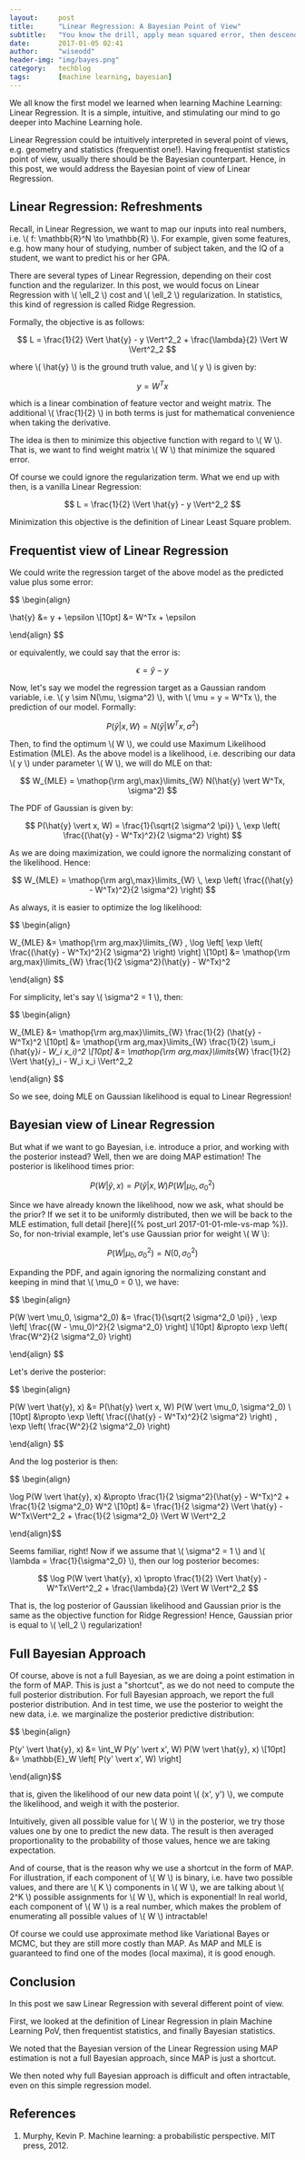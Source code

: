 ```yaml
---
layout:     post
title:      "Linear Regression: A Bayesian Point of View"
subtitle:   "You know the drill, apply mean squared error, then descend those gradients. But, what is the intuition of that process in Bayesian PoV?"
date:       2017-01-05 02:41
author:     "wiseodd"
header-img: "img/bayes.png"
category:   techblog
tags:       [machine learning, bayesian]
---
```


We all know the first model we learned when learning Machine Learning: Linear Regression. It is a simple, intuitive, and stimulating our mind to go deeper into Machine Learning hole.

Linear Regression could be intuitively interpreted in several point of views, e.g. geometry and statistics (frequentist one!). Having frequentist statistics point of view, usually there should be the Bayesian counterpart. Hence, in this post, we would address the Bayesian point of view of Linear Regression.


<h2 class="section-header">Linear Regression: Refreshments</h2>

Recall, in Linear Regression, we want to map our inputs into real numbers, i.e. \\( f: \mathbb{R}^N \to \mathbb{R} \\). For example, given some features, e.g. how many hour of studying, number of subject taken, and the IQ of a student, we want to predict his or her GPA.

There are several types of Linear Regression, depending on their cost function and the regularizer. In this post, we would focus on Linear Regression with \\( \ell_2 \\) cost and \\( \ell_2 \\) regularization. In statistics, this kind of regression is called Ridge Regression.

Formally, the objective is as follows:

$$ L = \frac{1}{2} \Vert \hat{y} - y \Vert^2_2 + \frac{\lambda}{2} \Vert W \Vert^2_2 $$

where \\( \hat{y} \\) is the ground truth value, and \\( y \\) is given by:

$$ y = W^Tx $$

which is a linear combination of feature vector and weight matrix. The additional \\( \frac{1}{2} \\) in both terms is just for mathematical convenience when taking the derivative.

The idea is then to minimize this objective function with regard to \\( W \\). That is, we want to find weight matrix \\( W \\) that minimize the squared error.

Of course we could ignore the regularization term. What we end up with then, is a vanilla Linear Regression:

$$ L = \frac{1}{2} \Vert \hat{y} - y \Vert^2_2 $$

Minimization this objective is the definition of Linear Least Square problem.


<h2 class="section-header">Frequentist view of Linear Regression</h2>

We could write the regression target of the above model as the predicted value plus some error:

$$ \begin{align}

\hat{y} &= y + \epsilon \\[10pt]
        &= W^Tx + \epsilon

\end{align} $$

or equivalently, we could say that the error is:

$$ \epsilon = \hat{y} - y $$

Now, let's say we model the regression target as a Gaussian random variable, i.e. \\( y \sim N(\mu, \sigma^2) \\), with \\( \mu = y = W^Tx \\), the prediction of our model. Formally:

$$ P(\hat{y} \vert x, W) = N(\hat{y} \vert W^Tx, \sigma^2) $$

Then, to find the optimum \\( W \\), we could use Maximum Likelihood Estimation (MLE). As the above model is a likelihood, i.e. describing our data \\( y \\) under parameter \\( W \\), we will do MLE on that:

$$ W_{MLE} = \mathop{\rm arg\,max}\limits_{W} N(\hat{y} \vert W^Tx, \sigma^2) $$

The PDF of Gaussian is given by:

$$ P(\hat{y} \vert x, W) = \frac{1}{\sqrt{2 \sigma^2 \pi}} \, \exp \left( \frac{(\hat{y} - W^Tx)^2}{2 \sigma^2} \right) $$

As we are doing maximization, we could ignore the normalizing constant of the likelihood. Hence:

$$ W_{MLE} = \mathop{\rm arg\,max}\limits_{W} \, \exp \left( \frac{(\hat{y} - W^Tx)^2}{2 \sigma^2} \right) $$

As always, it is easier to optimize the log likelihood:

$$ \begin{align}

W_{MLE} &= \mathop{\rm arg\,max}\limits_{W} \, \log \left[ \exp \left( \frac{(\hat{y} - W^Tx)^2}{2 \sigma^2} \right) \right] \\[10pt]
        &= \mathop{\rm arg\,max}\limits_{W} \frac{1}{2 \sigma^2}(\hat{y} - W^Tx)^2

\end{align} $$

For simplicity, let's say \\( \sigma^2 = 1 \\), then:

$$ \begin{align}

W_{MLE} &= \mathop{\rm arg\,max}\limits_{W} \frac{1}{2} (\hat{y} - W^Tx)^2 \\[10pt]
        &= \mathop{\rm arg\,max}\limits_{W} \frac{1}{2} \sum_i (\hat{y}_i - W_i x_i)^2 \\[10pt]
        &= \mathop{\rm arg\,max}\limits_{W} \frac{1}{2} \Vert \hat{y}_i - W_i x_i \Vert^2_2

\end{align} $$

So we see, doing MLE on Gaussian likelihood is equal to Linear Regression!


<h2 class="section-header">Bayesian view of Linear Regression</h2>

But what if we want to go Bayesian, i.e. introduce a prior, and working with the posterior instead? Well, then we are doing MAP estimation! The posterior is likelihood times prior:

$$ P(W \vert \hat{y}, x) = P(\hat{y} \vert x, W) P(W \vert \mu_0, \sigma^2_0) $$

Since we have already known the likelihood, now we ask, what should be the prior? If we set it to be uniformly distributed, then we will be back to the MLE estimation, full detail [here]({% post_url 2017-01-01-mle-vs-map %}). So, for non-trivial example, let's use Gaussian prior for weight \\( W \\):

$$ P(W \vert \mu_0, \sigma^2_0) = N(0, \sigma^2_0) $$

Expanding the PDF, and again ignoring the normalizing constant and keeping in mind that \\( \mu_0 = 0 \\), we have:

$$ \begin{align}

P(W \vert \mu_0, \sigma^2_0) &= \frac{1}{\sqrt{2 \sigma^2_0 \pi}} \, \exp \left[ \frac{(W - \mu_0)^2}{2 \sigma^2_0} \right] \\[10pt]
                             &\propto \exp \left( \frac{W^2}{2 \sigma^2_0} \right)

\end{align} $$

Let's derive the posterior:

$$ \begin{align}

P(W \vert \hat{y}, x) &= P(\hat{y} \vert x, W) P(W \vert \mu_0, \sigma^2_0) \\[10pt]
                      &\propto \exp \left( \frac{(\hat{y} - W^Tx)^2}{2 \sigma^2} \right) \, \exp \left( \frac{W^2}{2 \sigma^2_0} \right)

\end{align} $$

And the log posterior is then:

$$ \begin{align}

\log P(W \vert \hat{y}, x) &\propto \frac{1}{2 \sigma^2}(\hat{y} - W^Tx)^2 + \frac{1}{2 \sigma^2_0} W^2 \\[10pt]
                           &= \frac{1}{2 \sigma^2} \Vert \hat{y} - W^Tx\Vert^2_2 + \frac{1}{2 \sigma^2_0} \Vert W \Vert^2_2

\end{align}$$

Seems familiar, right! Now if we assume that \\( \sigma^2 = 1 \\) and \\( \lambda = \frac{1}{\sigma^2_0} \\), then our log posterior becomes:

$$ \log P(W \vert \hat{y}, x) \propto \frac{1}{2} \Vert \hat{y} - W^Tx\Vert^2_2 + \frac{\lambda}{2} \Vert W \Vert^2_2 $$

That is, the log posterior of Gaussian likelihood and Gaussian prior is the same as the objective function for Ridge Regression! Hence, Gaussian prior is equal to \\( \ell_2 \\) regularization!


<h2 class="section-header">Full Bayesian Approach</h2>

Of course, above is not a full Bayesian, as we are doing a point estimation in the form of MAP. This is just a "shortcut", as we do not need to compute the full posterior distribution. For full Bayesian approach, we report the full posterior distribution. And in test time, we use the posterior to weight the new data, i.e. we marginalize the posterior predictive distribution:

$$ \begin{align}

P(y' \vert \hat{y}, x) &= \int_W P(y' \vert x', W) P(W \vert \hat{y}, x) \\[10pt]
                       &= \mathbb{E}_W \left[ P(y' \vert x', W) \right]

\end{align}$$

that is, given the likelihood of our new data point \\( (x', y') \\), we compute the likelihood, and weigh it with the posterior.

Intuitively, given all possible value for \\( W \\) in the posterior, we try those values one by one to predict the new data. The result is then averaged proportionality to the probability of those values, hence we are taking expectation.

And of course, that is the reason why we use a shortcut in the form of MAP. For illustration, if each component of \\( W \\) is binary, i.e. have two possible values, and there are \\( K \\) components in \\( W \\), we are talking about \\( 2^K \\) possible assignments for \\( W \\), which is exponential! In real world, each component of \\( W \\) is a real number, which makes the problem of enumerating all possible values of \\( W \\) intractable!

Of course we could use approximate method like Variational Bayes or MCMC, but they are still more costly than MAP. As MAP and MLE is guaranteed to find one of the modes (local maxima), it is good enough.

<h2 class="section-header">Conclusion</h2>

In this post we saw Linear Regression with several different point of view.

First, we looked at the definition of Linear Regression in plain Machine Learning PoV, then frequentist statistics, and finally Bayesian statistics.

We noted that the Bayesian version of the Linear Regression using MAP estimation is not a full Bayesian approach, since MAP is just a shortcut.

We then noted why full Bayesian approach is difficult and often intractable, even on this simple regression model.

<h2 class="section-header">References</h2>

1. Murphy, Kevin P. Machine learning: a probabilistic perspective. MIT press, 2012.
